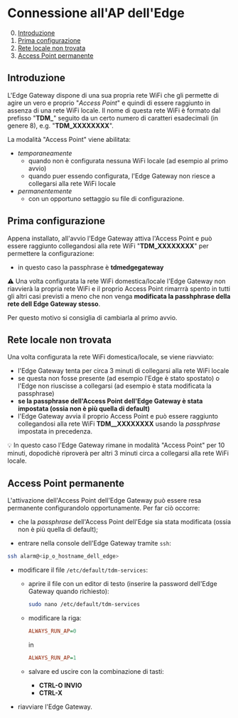 # Connessione all'AP dell'Edge


0. [Introduzione](#introduzione)
1. [Prima configurazione](#prima-configurazione)
2. [Rete locale non trovata](#rete-locale-non-trovata)
3. [Access Point permanente](#access.Point-permanente)


## Introduzione


L'Edge Gateway dispone di una sua propria rete WiFi che gli permette di agire
un vero e proprio "*Access Point*" e quindi di essere raggiunto in assenza di
una rete WiFi locale. 
Il nome di questa rete WiFi è formato dal prefisso "**TDM_**" seguito da un
certo numero di caratteri esadecimali (in genere 8), e.g. "**TDM_XXXXXXXX**".

La modalità "Access Point" viene abilitata:
*  *temporaneamente*
    * quando non è configurata nessuna WiFi locale (ad esempio al primo avvio)
    * quando puer essendo configurata, l'Edge Gateway non riesce a collegarsi alla rete WiFi locale
* *permanentemente*
    * con un opportuno settaggio su file di configurazione.


## Prima configurazione

Appena installato, all'avvio l'Edge Gateway attiva l'Access Point e può essere
raggiunto collegandosi alla rete WiFi "**TDM_XXXXXXXX**" per permettere la
configurazione:
* in questo caso la passphrase è **tdmedgegateway**

:warning: Una volta configurata la rete WiFi domestica/locale l'Edge Gateway
non riavvierà la propria rete WiFi e il proprio Access Point rimarrrà spento in
tutti gli altri casi previsti a meno che non venga **modificata la passhphrase
della rete dell Edge Gateway stesso**.

Per questo motivo si consiglia di cambiarla al primo avvio.


## Rete locale non trovata


Una volta configurata la rete WiFi domestica/locale, se viene riavviato:
* l'Edge Gateway tenta per circa 3 minuti di collegarsi alla rete WiFi locale
* se questa non fosse presente (ad esempio l'Edge è stato spostato) o l'Edge
  non riuscisse a collegarsi (ad esempio è stata modificata la passphrase)
* **se la passphrase dell'Access Point dell'Edge Gateway è stata impostata
  (ossia non è più quella di default)**
* l'Edge Gateway avvia il proprio Access Point e può essere raggiunto
  collegandosi alla rete WiFi **TDM__XXXXXXXX** usando la *passphrase*
  impostata in precedenza.

:bulb: In questo caso l'Edge Gateway rimane in modalità "Access Point" per 10
minuti, dopodichè riproverà per altri 3 minuti circa a collegarsi alla rete
WiFi locale.


## Access Point permanente


L'attivazione dell'Access Point dell'Edge Gateway può essere resa permanente
configurandolo opportunamente. Per far ciò occorre:

* che la *passphrase* dell'Access Point dell'Edge sia stata modificata (ossia non è più quella di default);

* entrare nella console dell'Edge Gateway tramite `ssh`:
```bash
ssh alarm@<ip_o_hostname_dell_edge>
```

* modificare il file `/etc/default/tdm-services`:

  * aprire il file con un editor di testo (inserire la password dell'Edge Gateway quando richiesto):
    ```bash
    sudo nano /etc/default/tdm-services
    ```

  * modificare la riga:
    ```ini
    ALWAYS_RUN_AP=0
    ```

    in 

    ```ini
    ALWAYS_RUN_AP=1
    ```

  * salvare ed uscire con la combinazione di tasti:
    * **CTRL-O INVIO**
    * **CTRL-X**

* riavviare l'Edge Gateway.

